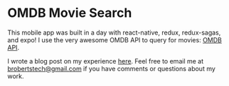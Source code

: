 # OMDB Movie Search

This mobile app was built in a day with react-native, redux, redux-sagas, and expo! I use the very awesome OMDB API to query for movies: [OMDB API](https://www.omdbapi.com/).

I wrote a blog post on my experience [here](https://medium.com/@brobertstech/a-mobile-app-in-a-day-no-xcode-or-android-studio-2feb8d306d80). Feel free to email me at brobertstech@gmail.com if you have comments or questions about my work.


